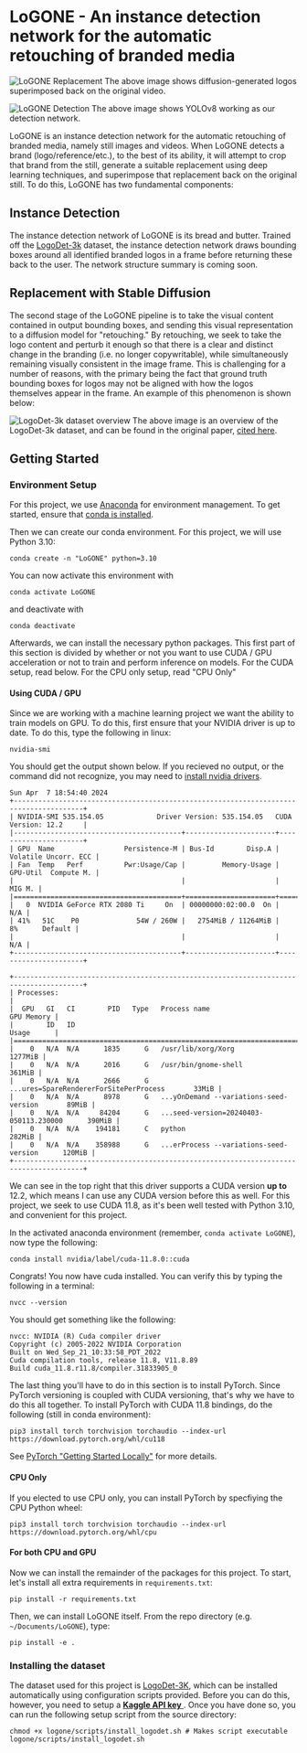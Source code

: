 # LoGONE - An instance detection network for the automatic retouching of branded media 
![LoGONE Replacement](media/LogoReplacement.png)
The above image shows diffusion-generated logos superimposed back on the original video. 

![LoGONE Detection](media/LogoDetection.png)
The above image shows YOLOv8 working as our detection network. 

LoGONE is an instance detection network for the automatic retouching of branded media, namely still images and videos. When LoGONE detects a brand (logo/reference/etc.), to the best of its ability, it will attempt to crop that brand from the still, generate a suitable replacement using deep learning techniques, and superimpose that replacement back on the original still. To do this, LoGONE has two fundamental components: 

## Instance Detection 
The instance detection network of LoGONE is its bread and butter. Trained off the [LogoDet-3k](https://www.kaggle.com/datasets/lyly99/logodet3k/data?select=LogoDet-3K) dataset, the instance detection network draws bounding boxes around all identified branded logos in a frame before returning these back to the user. The network structure summary is coming soon. 

## Replacement with Stable Diffusion 
The second stage of the LoGONE pipeline is to take the visual content contained in output bounding boxes, and sending this visual representation to a diffusion model for "retouching." By retouching, we seek to take the logo content and perturb it enough so that there is a clear and distinct change in the branding (i.e. no longer copywritable), while simultaneously remaining visually consistent in the image frame. This is challenging for a number of reasons, with the primary being the fact that ground truth bounding boxes for logos may not be aligned with how the logos themselves appear in the frame. An example of this phenomenon is shown below: 

![LogoDet-3k dataset overview](media/LogoDetOverview.png) 
The above image is an overview of the LogoDet-3k dataset, and can be found in the original paper, [cited here](https://arxiv.org/abs/2008.05359). 

## Getting Started
### Environment Setup 
For this project, we use [Anaconda](https://www.anaconda.com/) for environment management. To get started, ensure that [conda is installed](https://docs.anaconda.com/free/anaconda/install/index.html).

Then we can create our conda environment. For this project, we will use Python 3.10: 
```
conda create -n "LoGONE" python=3.10
```

You can now activate this environment with 
```
conda activate LoGONE
```
and deactivate with 
```
conda deactivate
```

Afterwards, we can install the necessary python packages. This first part of this section is divided by whether or not you want to use CUDA / GPU acceleration or not to train and perform inference on models. For the CUDA setup, read below. For the CPU only setup, read "CPU Only" 

#### Using CUDA / GPU 
Since we are working with a machine learning project we want the ability to train models on GPU. To do this, first ensure that your NVIDIA driver is up to date. To do this, type the following in linux:
```
nvidia-smi
```

You should get the output shown below. If you recieved no output, or the command did not recognize, you may need to [install nvidia drivers](https://ubuntu.com/server/docs/nvidia-drivers-installation). 

```
Sun Apr  7 18:54:40 2024       
+---------------------------------------------------------------------------------------+
| NVIDIA-SMI 535.154.05             Driver Version: 535.154.05   CUDA Version: 12.2     |
|-----------------------------------------+----------------------+----------------------+
| GPU  Name                 Persistence-M | Bus-Id        Disp.A | Volatile Uncorr. ECC |
| Fan  Temp   Perf          Pwr:Usage/Cap |         Memory-Usage | GPU-Util  Compute M. |
|                                         |                      |               MIG M. |
|=========================================+======================+======================|
|   0  NVIDIA GeForce RTX 2080 Ti     On  | 00000000:02:00.0  On |                  N/A |
| 41%   51C    P0              54W / 260W |   2754MiB / 11264MiB |      8%      Default |
|                                         |                      |                  N/A |
+-----------------------------------------+----------------------+----------------------+
                                                                                         
+---------------------------------------------------------------------------------------+
| Processes:                                                                            |
|  GPU   GI   CI        PID   Type   Process name                            GPU Memory |
|        ID   ID                                                             Usage      |
|=======================================================================================|
|    0   N/A  N/A      1835      G   /usr/lib/xorg/Xorg                         1277MiB |
|    0   N/A  N/A      2016      G   /usr/bin/gnome-shell                        361MiB |
|    0   N/A  N/A      2666      G   ...ures=SpareRendererForSitePerProcess       33MiB |
|    0   N/A  N/A      8978      G   ...yOnDemand --variations-seed-version       89MiB |
|    0   N/A  N/A     84204      G   ...seed-version=20240403-050113.230000      390MiB |
|    0   N/A  N/A    194181      C   python                                      282MiB |
|    0   N/A  N/A    358988      G   ...erProcess --variations-seed-version      120MiB |
+---------------------------------------------------------------------------------------+
```

We can see in the top right that this driver supports a CUDA version __up to__ 12.2, which means I can use any CUDA version before this as well. For this project, we seek to use CUDA 11.8, as it's been well tested with Python 3.10, and convenient for this project. 

In the activated anaconda environment (remember, `conda activate LoGONE`), now type the following: 
```
conda install nvidia/label/cuda-11.8.0::cuda
```
Congrats! You now have cuda installed. You can verify this by typing the following in a terminal: 
```
nvcc --version
```

You should get something like the following: 
```
nvcc: NVIDIA (R) Cuda compiler driver
Copyright (c) 2005-2022 NVIDIA Corporation
Built on Wed_Sep_21_10:33:58_PDT_2022
Cuda compilation tools, release 11.8, V11.8.89
Build cuda_11.8.r11.8/compiler.31833905_0
```

The last thing you'll have to do in this section is to install PyTorch. Since PyTorch versioning is coupled with CUDA versioning, that's why we have to do this all together. To install PyTorch with CUDA 11.8 bindings, do the following (still in conda environment): 
```
pip3 install torch torchvision torchaudio --index-url https://download.pytorch.org/whl/cu118
```
See [PyTorch "Getting Started Locally"](https://pytorch.org/get-started/locally/) for more details. 

#### CPU Only 
If you elected to use CPU only, you can install PyTorch by specfiying the CPU Python wheel:
```
pip3 install torch torchvision torchaudio --index-url https://download.pytorch.org/whl/cpu
```

#### For both CPU and GPU 
Now we can install the remainder of the packages for this project. To start, let's install all extra requirements in `requirements.txt`: 
```
pip install -r requirements.txt
```

Then, we can install LoGONE itself. From the repo directory (e.g. `~/Documents/LoGONE`), type: 
```
pip install -e .
```

### Installing the dataset 
The dataset used for this project is [LogoDet-3K](https://www.kaggle.com/datasets/lyly99/logodet3k/data?select=LogoDet-3K), which can be installed automatically using configuration scripts provided. Before you can do this, however, you need to setup a [__Kaggle API key__
](https://www.kaggle.com/docs/api#authentication). Once you have done so, you can run the following setup script from the source directory: 

```
chmod +x logone/scripts/install_logodet.sh # Makes script executable
logone/scripts/install_logodet.sh
```
